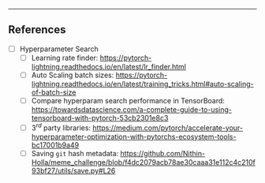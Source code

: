 
------------------------------------------------------------------------------
## References
- [ ] Hyperparameter Search
    - [ ] Learning rate finder: https://pytorch-lightning.readthedocs.io/en/latest/lr_finder.html
    - [ ] Auto Scaling batch sizes: https://pytorch-lightning.readthedocs.io/en/latest/training_tricks.html#auto-scaling-of-batch-size
    - [ ] Compare hyperparam search performance in TensorBoard: https://towardsdatascience.com/a-complete-guide-to-using-tensorboard-with-pytorch-53cb2301e8c3
    - [ ] $3^{rd}$ party libraries: https://medium.com/pytorch/accelerate-your-hyperparameter-optimization-with-pytorchs-ecosystem-tools-bc17001b9a49
    - [ ] Saving `git` hash metadata: https://github.com/Nithin-Holla/meme_challenge/blob/f4dc2079acb78ae30caaa31e112c4c210f93bf27/utils/save.py#L26

